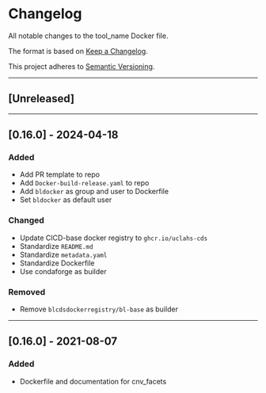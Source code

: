 # Changelog
All notable changes to the tool_name Docker file.

The format is based on [Keep a Changelog](https://keepachangelog.com/en/1.0.0/).

This project adheres to [Semantic Versioning](https://semver.org/spec/v2.0.0.html).

---

## [Unreleased]

---

## [0.16.0] - 2024-04-18
### Added
- Add PR template to repo
- Add `Docker-build-release.yaml` to repo
- Add `bldocker` as group and user to Dockerfile
- Set `bldocker` as default user

### Changed
- Update CICD-base docker registry to `ghcr.io/uclahs-cds`
- Standardize `README.md`
- Standardize `metadata.yaml`
- Standardize Dockerfile
- Use condaforge as builder

### Removed
- Remove `blcdsdockerregistry/bl-base` as builder

---

## [0.16.0] - 2021-08-07
### Added
- Dockerfile and documentation for cnv_facets
